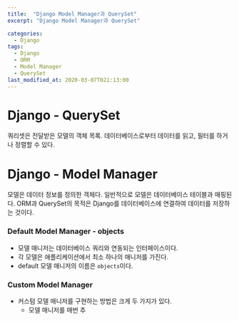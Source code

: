 ```yaml
---
title:  "Django Model Manager과 QuerySet"
excerpt: "Django Model Manager과 QuerySet"

categories:
  - Django
tags:
  - Django
  - ORM
  - Model Manager
  - QuerySet
last_modified_at: 2020-03-07T021:13:00
---
```

# Django - QuerySet
쿼리셋은 전달받은 모델의 객체 목록.
데이터베이스로부터 데이터를 읽고, 필터를 하거나 정렬할 수 있다.
 
# Django - Model Manager
모델은 데이터 정보를 정의한 객체다.
일반적으로 모델은 데이터베이스 테이블과 매핑된다.
ORM과 QuerySet의 목적은 Django를 데이터베이스에 연결하여 데이터를 저장하는 것이다.

### Default Model Manager - objects
* 모델 매니저는 데이터베이스 쿼리와 연동되는 인터페이스이다.
* 각 모델은 애플리케이션에서 최소 하나의 매니저를 가진다. 
* default 모델 매니저의 이름은 `objects`이다.

### Custom Model Manager
* 커스텀 모델 매니저를 구현하는 방법은 크게 두 가지가 있다.
    * 모델 매니저를 매번 추

